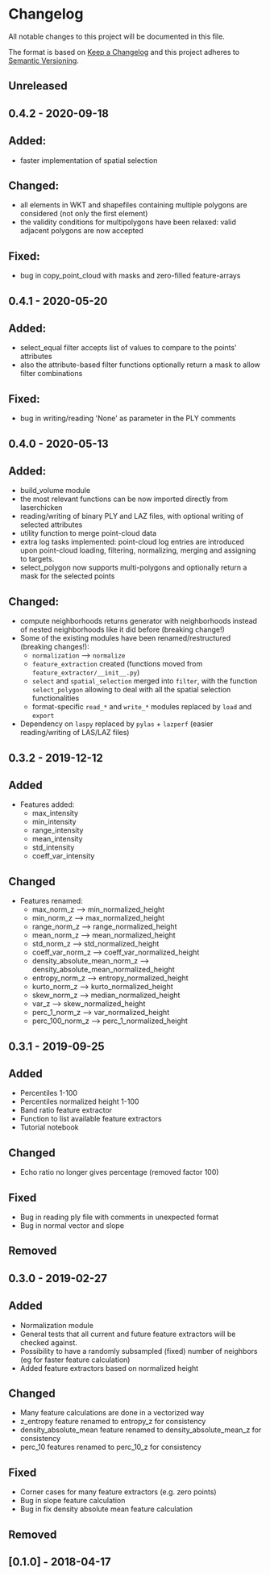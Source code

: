 # Changelog
All notable changes to this project will be documented in this file.

The format is based on [Keep a Changelog](https://keepachangelog.com/en/1.0.0/)
and this project adheres to [Semantic Versioning](https://semver.org/spec/v2.0.0.html).

## Unreleased

## 0.4.2 - 2020-09-18
## Added:
- faster implementation of spatial selection

## Changed:
- all elements in WKT and shapefiles containing multiple polygons are considered (not only the first element)
- the validity conditions for multipolygons have been relaxed: valid adjacent polygons are now accepted

## Fixed:
- bug in copy_point_cloud with masks and zero-filled feature-arrays

## 0.4.1 - 2020-05-20
## Added:
- select_equal filter accepts list of values to compare to the points' attributes
- also the attribute-based filter functions optionally return a mask to allow filter combinations

## Fixed:
- bug in writing/reading 'None' as parameter in the PLY comments

## 0.4.0 - 2020-05-13
## Added:
- build_volume module
- the most relevant functions can be now imported directly from laserchicken
- reading/writing of binary PLY and LAZ files, with optional writing of selected attributes
- utility function to merge point-cloud data
- extra log tasks implemented: point-cloud log entries are introduced upon point-cloud loading, filtering, normalizing, merging and assigning to targets.
- select_polygon now supports multi-polygons and optionally return a mask for the selected points

## Changed:
- compute neighborhoods returns generator with neighborhoods instead of nested neighborhoods like it did before (breaking change!)
- Some of the existing modules have been renamed/restructured (breaking changes!):
    - `normalization` --> `normalize`
    - `feature_extraction` created (functions moved from `feature_extractor/__init__.py`)
    - `select` and `spatial_selection` merged into `filter`, with the function `select_polygon` allowing to deal with all the spatial selection functionalities
    - format-specific `read_*` and `write_*` modules replaced by `load` and `export`
- Dependency on `laspy` replaced by `pylas` + `lazperf` (easier reading/writing of LAS/LAZ files)

## 0.3.2 - 2019-12-12
## Added
- Features added:
    - max_intensity
    - min_intensity
    - range_intensity
    - mean_intensity
    - std_intensity
    - coeff_var_intensity

## Changed
- Features renamed:
    - max_norm_z --> min_normalized_height
    - min_norm_z --> max_normalized_height
    - range_norm_z --> range_normalized_height
    - mean_norm_z --> mean_normalized_height
    - std_norm_z --> std_normalized_height
    - coeff_var_norm_z --> coeff_var_normalized_height
    - density_absolute_mean_norm_z --> density_absolute_mean_normalized_height
    - entropy_norm_z --> entropy_normalized_height
    - kurto_norm_z --> kurto_normalized_height
    - skew_norm_z --> median_normalized_height
    - var_z --> skew_normalized_height
    - perc_1_norm_z --> var_normalized_height
    - perc_100_norm_z --> perc_1_normalized_height

## 0.3.1 - 2019-09-25
## Added
- Percentiles 1-100
- Percentiles normalized height 1-100
- Band ratio feature extractor 
- Function to list available feature extractors
- Tutorial notebook

## Changed
- Echo ratio no longer gives percentage (removed factor 100)

## Fixed
- Bug in reading ply file with comments in unexpected format
- Bug in normal vector and slope

## Removed

## 0.3.0 - 2019-02-27
## Added
- Normalization module
- General tests that all current and future feature extractors will be checked against.
- Possibility to have a randomly subsampled (fixed) number of neighbors (eg for faster feature calculation)
- Added feature extractors based on normalized height

## Changed
- Many feature calculations are done in a vectorized way
- z_entropy feature renamed to entropy_z for consistency
- density_absolute_mean feature renamed to density_absolute_mean_z for consistency
- perc_10 features renamed to perc_10_z for consistency

## Fixed
- Corner cases for many feature extractors (e.g. zero points)
- Bug in slope feature calculation
- Bug in fix density absolute mean feature calculation

## Removed

## [0.1.0] - 2018-04-17
